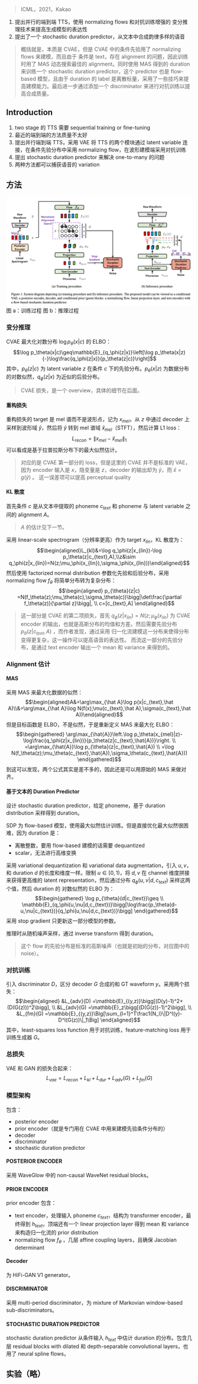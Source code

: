 > ICML，2021，Kakao

1. 提出并行的端到端 TTS，使用 normalizing flows 和对抗训练增强的 变分推理技术来提高生成模型的表达性
2. 提出了一个 stochastic duration predictor，从文本中合成韵律多样的语音

> 概括就是，本质是 CVAE，但是 CVAE 中的条件先验用了 normalizing flows 来建模，而且由于 条件是 text，存在 alignment 的问题，因此训练时用了 MAS 动态搜索最佳的 alignment。同时使用 MAS 得到的 duration 来训练一个 stochastic duration predictor，这个 predictor 也是 flow-based 模型，且由于 duration 的 label 是离散标量，采用了一些技巧来提高建模能力。最后进一步通过添加一个 discriminator 来进行对抗训练以提高合成质量。

## Introduction

1. two stage 的 TTS 需要 sequential training or fine-tuning
2. 最近的端到端的方法质量不太好
3. 提出并行端到端 TTS，采用 VAE 将 TTS 的两个模块通过 latent variable 连接，在条件先验分布中采用 normalizing flow，在波形建模端采用对抗训练
4. 提出 stochastic duration predictor 来解决 one-to-many 的问题
5. 两种方法都可以捕获语音的 variation

## 方法

![](image/Pasted%20image%2020230920103052.png)
图 a：训练过程
图 b：推理过程

### 变分推理

CVAE 最大化对数分布 $\log p_\theta(x|c)$ 的 ELBO：
$$\log p_\theta(x|c)\geq\mathbb{E}_{q_\phi(z|x)}\left[\log p_\theta(x|z){-}\log\frac{q_\phi(z|x)}{p_\theta(z|c)}\right]$$
其中，$p_{\theta}(z|c)$ 为 latent variable $z$ 在条件 $c$ 下的先验分布。$p_{\theta}(x|z)$ 为数据分布的对数似然，$q_{\phi}(z|x)$ 为近似的后验分布。
> CVAE 损失，是一个 overview，具体的细节在后面。

#### 重构损失

重构损失的 target 是 mel 谱而不是波形点，记为 $x_{mel}$，从 $z$ 中通过 decoder 上采样到波形域 $\hat{y}$，然后将 $\hat{y}$ 转到 mel 谱域 $\hat{x}_{mel }$（STFT），然后计算 L1 loss：
$$L_{recon}=\|x_{mel}-\hat{x}_{mel}\|_1$$
可以看成是基于拉普拉斯分布下的最大似然估计。
> 对应的是 CVAE 第一部分的 loss，但是这里的 CVAE 并不是标准的 VAE，因为 encoder 输入是 $x$，隐变量是 $z$，decoder 的输出却为 $\hat{y}$，而 $\hat{x}=g(\hat{y})$ 。
> 这一误差项可以提高 perceptual quality

#### KL 散度

首先条件 $c$ 是从文本中提取的 phoneme $c_{text}$ 和 phoneme 与 latent variable 之间的 alignment $A$。
> $A$ 的估计见下一节。

采用 linear-scale spectrogram（分辨率更高）作为 target $x_{lin}$，KL 散度为：
$$\begin{aligned}L_{kl}&=\log q_\phi(z|x_{lin})-\log p_\theta(z|c_{text},A),\\z&\sim q_\phi(z|x_{lin})=N(z;\mu_\phi(x_{lin}),\sigma_\phi(x_{lin}))\end{aligned}$$
然后使用 factorized normal distribution 参数化先验和后验分布，采用 normalizing flow $f_\theta$ 将简单分布转为复杂分布：
$$\begin{aligned}
p_{\theta}(z|c) =N(f_\theta(z);\mu_\theta(c),\sigma_\theta(c))\bigg|\det\frac{\partial f_\theta(z)}{\partial z}\bigg|,  \\
c=[c_{text},A]
\end{aligned}$$
> 这一部分是 CVAE 的第二项损失，首先 $q_\phi(z|x_{lin})=N(z;\mu_\phi(x_{lin})$ 为 CVAE encoder 的输出，也就是高斯分布的均值和方差。然后需要先验分布 $p_\theta(z|c_{text},A)$ ，而作者发现，通过采用 归一化流建模这一分布来使得分布变得更复杂，这一操作可以提高语音的表达性。
> 而流这一部分的先验分布，是通过 text encoder 输出一个 mean 和 variance 来得到的。

### Alignment 估计

#### MAS

采用 MAS 来最大化数据的似然：
$$\begin{aligned}A&=\arg\max_{\hat A}\log p(x|c_{text},\hat A)\\&=\arg\max_{\hat A}\log N(f(x);\mu(c_{text},\hat A),\sigma(c_{text},\hat A))\end{aligned}$$
但是目标函数是 ELBO，不是似然，于是重新定义 MAS 来最大化 ELBO：
$$\begin{gathered}
\arg\max_{\hat{A}}\left.\log p_\theta(x_{mel}|z)-\log\frac{q_\phi(z|x_{lin})}{p_\theta(z|c_{text},\hat{A})}\right. \\
=\arg\max_{\hat{A}}\log p_{\theta}(z|c_{text},\hat{A}) \\
=\log N(f_\theta(z);\mu_\theta(c_{text},\hat{A}),\sigma_\theta(c_{text},\hat{A})) 
\end{gathered}$$
到这可以发现，两个公式其实是差不多的，因此还是可以用原始的 MAS 来做对齐。

#### 基于文本的 Duration Predictor

设计 stochastic duration predictor，给定 phoneme，基于 duration distribution 采样得到 duration。

SDP 为 flow-based 模型，使用最大似然估计训练。但是直接优化最大似然很困难，因为 duration 是：
+ 离散整数，要用 flow-based 建模的话需要 dequantized
+ scalar，无法进行高维变换

采用 variational dequantization 和 variational data augmentation，引入 $u,v$，和 duration $d$ 的长度和维度一样。限制 $u \in [0,1)$，将 $d,v$ 在 channel 维度拼接来获得更高维的 latent representation，然后通过分布 $q_\phi(u,\nu|d,c_{text})$ 采样这两个值，然后 duration 的 对数似然的 ELBO 为：
$$\begin{gathered}
\log p_{\theta}(d|c_{text})\geq  \\
\mathbb{E}_{q_\phi(u,\nu|d,c_{text})}\bigg[\log\frac{p_\theta(d-u,\nu|c_{text})}{q_\phi(u,\nu|d,c_{text})}\bigg] 
\end{gathered}$$
采用 stop gradient 只更新这一部分模型的参数。

推理时从随机噪声采样，通过 inverse transform 得到 duration。
> 这个 flow 的先验分布是标准的高斯噪声（也就是初始的分布，对应图中的 noise）。

### 对抗训练

引入 discriminator $D$，区分 decoder $G$ 合成的和 GT waveform $y$。采用两个损失：
$$\begin{aligned}
&L_{adv}(D) =\mathbb{E}_{(y,z)}\bigg[(D(y)-1)^2+(D(G(z)))^2\bigg],  \\
&L_{adv}(G) =\mathbb{E}_z\bigg[(D(G(z))-1)^2\bigg],  \\
&L_{fm}(G) =\mathbb{E}_{(y,z)}\Big[\sum_{l=1}^T\frac1{N_l}\|D^l(y)-D^l(G(z))\|_1\Big] 
\end{aligned}$$
其中，least-squares loss function 用于对抗训练，feature-matching loss 用于训练生成器 $G$。

### 总损失

VAE 和 GAN 的损失合起来：
$$L_{vae}=L_{recon}+L_{kl}+L_{dur}+L_{adv}(G)+L_{fm}(G)$$

### 模型架构

包含：
+ posterior encoder
+ prior encoder（就是专门用在 CVAE 中用来建模先验条件分布的）
+ decoder
+ discriminator
+ stochastic duration predictor

#### POSTERIOR ENCODER

采用 WaveGlow 中的 non-causal WaveNet residual blocks。

#### PRIOR ENCODER

prior encoder  包含：
+ text encoder，处理输入 phoneme $c_{text}$，结构为  transformer encoder，最终得到 $h_{text}$，顶端还有一个 linear projection layer 得到 mean 和 variance 来构造归一化流的 prior distribution
+ normalizing flow $f_\theta$ ，几层 affine coupling layers，且确保 Jacobian determinant

#### Decoder

为 HiFi-GAN V1 generator。

#### DISCRIMINATOR

采用 multi-period discriminator，为 mixture of Markovian
window-based sub-discriminators。

#### STOCHASTIC DURATION PREDICTOR

stochastic duration predictor 从条件输入 $h_{text}$ 中估计 duration 的分布。包含几层 residual blocks with dilated 和 depth-separable convolutional layers，也用了 neural spline flows，

## 实验（略）

